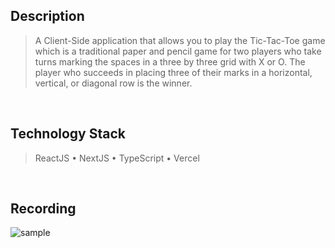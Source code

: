## Description
> A Client-Side application that allows you to play the Tic-Tac-Toe game which is a traditional paper and pencil game for two players who take turns marking the spaces in a three by three grid with X or O. The player who succeeds in placing three of their marks in a horizontal, vertical, or diagonal row is the winner.

<br />

## Technology Stack
> ReactJS • NextJS • TypeScript • Vercel

<br />

## Recording
![sample](https://user-images.githubusercontent.com/69438999/187979676-7a7a182e-7ee7-456d-8384-e00f2ab84b4f.png)
